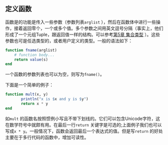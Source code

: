 
## 定义函数

函数是的功能是传入一些参数（参数列表`arglist` ），然后在函数体中进行一些操作，接着返回零个，一个或多个值。多个参数之间用英文逗号分隔（事实上，他们形成了一个元组Tuple，跟返回值一样的结构。可以参考[第5章 集合类型](../ch5/) ）。这些参数也可是任选类型的，或者用户定义的类型。一般的语法如下：

```julia
function fname(arglist)
    # function body...
    return value(s)
end
```

一个函数的参数列表也可以为空，则写为`fname()`。

下面是一个简单的例子：

```julia
function mult(x, y)
       println("x is $x and y is $y")
       return x * y
end
```

如`mult` 的函数名按照惯例小写且不带下划线的。它们可以包含Unicode字符，这在数学符号中就颇有用。在最后一行`return` 关键字是可选的;上面例子我们也可以写成`x * y`。一般情况下，函数会返回最后一个表达式的值。但是写`return` 的好处主要在于多行代码的函数中，增加可读性。

